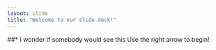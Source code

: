 ```yaml
---
layout: slide
title: "Welcome to our slide deck!"
---
```

##* I wonder if somebody would see this
Use the right arrow to begin!
